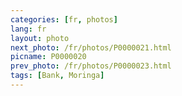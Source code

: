 ```yaml
---
categories: [fr, photos]
lang: fr
layout: photo
next_photo: /fr/photos/P0000021.html
picname: P0000020
prev_photo: /fr/photos/P0000023.html
tags: [Bank, Moringa]
---
```

